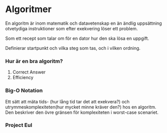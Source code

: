 # Algoritmer
En algoritm är inom matematik och datavetenskap en än ändlig uppsättning otvetydiga instruktioner som efter exekvering löser ett problem.

Som ett recept som talar om för en dator hur den ska lösa en uppgift.

Definierar startpunkt och vilka steg som tas, och i vilken ordning.

### Hur är en bra algoritm?
1. Correct Answer
2. Efficiency

### Big-O Notation
Ett sätt att mäta tids- (hur lång tid tar det att exekvera?) och utrymmeskomplexiteten(hur mycket minne kräver den?) hos en algoritm. Den beskriver den övre gränsen för komplexiteten i worst-case scenariet. 

### Project Eul









